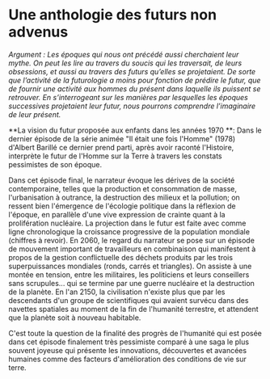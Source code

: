 # Une anthologie des futurs non advenus

_Argument : Les époques qui nous ont précédé aussi cherchaient leur mythe. On peut les lire au travers du soucis qui les traversait, de leurs obsessions, et aussi au travers des futurs qu’elles se projetaient. De sorte que l’activité de la futurologie a moins pour fonction de prédire le futur, que de fournir une activité aux hommes du présent dans laquelle ils puissent se retrouver. En s’interrogeant sur les manières par lesquelles les époques successives projetaient leur futur, nous pourrons comprendre l’imaginaire de leur présent._

**La vision du futur proposée aux enfants dans les années 1970 **: Dans le dernier épisode de la série animée "Il était une fois l'Homme" \(1978\) d'Albert Barillé ce dernier prend parti, après avoir raconté l'Histoire, interprète le futur de l'Homme sur la Terre à travers les constats pessimistes de son époque.

Dans cet épisode final, le narrateur évoque les dérives de la société contemporaine, telles que la production et consommation de masse, l'urbanisation à outrance, la destruction des milieux et la pollution; on ressent bien l'émergence de l'écologie politique dans la réflexion de l'époque, en parallèle d'une vive expression de crainte quant à la prolifération nucléaire. La projection dans le futur est faite avec comme ligne chronologique la croissance progressive de la population mondiale \(chiffres à revoir\). En 2060, le regard du narrateur se pose sur un épisode de mouvement important de travailleurs en combinaison qui manifestent à propos de la gestion conflictuelle des déchets produits par les trois superpuissances mondiales \(ronds, carrés et triangles\). On assiste à une montée en tension, entre les militaires, les politiciens et leurs conseillers sans scrupules... qui se termine par une guerre nucléaire et la destruction de la planète. En l'an 2150, la civilisation n'existe plus que par les descendants d'un groupe de scientifiques qui avaient survécu dans des navettes spatiales au moment de la fin de l'humanité terrestre, et attendent que la planète soit à nouveau habitable.

C'est toute la question de la finalité des progrès de l'humanité qui est posée dans cet épisode finalement très pessimiste comparé à une saga le plus souvent joyeuse qui présente les innovations, découvertes et avancées humaines comme des facteurs d'amélioration des conditions de vie sur terre.

